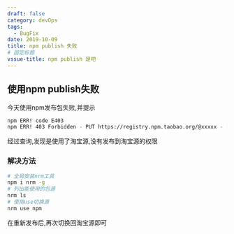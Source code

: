```yaml
---
draft: false
category: devOps
tags:
  - BugFix
date: 2019-10-09
title: npm publish 失败
# 固定标题
vssue-title: npm publish 是吧
---
```

## 使用npm publish失败
今天使用npm发布包失败,并提示
```bash
npm ERR! code E403
npm ERR! 403 Forbidden - PUT https://registry.npm.taobao.org/@xxxxx - [no_perms] Private mode enable, only admin can publish this module
```

经过查询,发现是使用了淘宝源,没有发布到淘宝源的权限

### 解决方法
```bash
# 全局安装nrm工具
npm i nrm -g
# 列出能使用的包源
nrm ls
# 使用use切换源
nrm use npm
```
在重新发布后,再次切换回淘宝源即可
